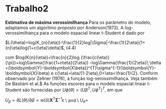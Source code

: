 # Trabalho2
**Estimativa de máxima verossimilhança**
 Para os parâmetro do modelo, adaptamos um algoritmo proposto por Anderson(1973). A log-verossimilhança para o modelo espacial linear t-Student é dado por 
 
 $L(\theta)=log(K_{n}(\eta))-\frac{1}{2}log|\Sigma|-\frac{1}{2\eta}(1+{n}\eta)log(1+c(\eta)\delta)$,    (4.4)

 com $log(K{n}(\eta))=\frac{n}{2}log (\frac{c(\eta)}{\pi})+log\Gamma(\frac{1+n\eta}{2\eta}) -log\Gamma(\frac{1}{2\eta}),\delta =(\boldsymbol{Y}-\boldsymbol{X\beta})^{T}\sigma^{-1}(\boldsymbol{Y}-\boldsymbol{X}\beta) e c(\eta)=\eta/(1-2\eta),0<\eta<\frac{1}{2}. Conform observado por Zellner (1976), a função log-verossimilhança. Veja também De Bastiani et al.$
   As funções escores para o modelo espacial linear t-Student são fornecidas por $U\phi(\theta)=(U\beta^T,U\phi^T)^T$, em que 
   

  $U_{\beta}=\partial{L}(\theta)/\partial\beta=w(\delta)\boldsymbol{X}^T \boldsymbol{\Sigma}^{-1}{\epsilon}$ \ and \ $U_\theta=$
